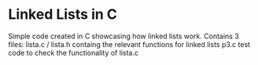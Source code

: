 # Linked Lists in C
Simple code created in C showcasing how linked lists work. Contains 3 files:
  lista.c / lista.h containg the relevant functions for linked lists
  p3.c test code to check the functionality of lista.c
